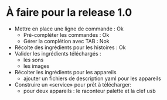 # À faire pour la release 1.0

- Mettre en place une ligne de commande : Ok
    - Pré-compléter les commandes : Ok
    - Gérer la complétion avec TAB : Nok
- Récolte des ingrédients pour les histoires : Ok
- Valider les ingrédients téléchargés :
    - les sons
    - les images
- Récolter les ingrédients pour les appareils
    - ajouter un fichiers de description yaml pour les appareils
- Construire un «service» pour prêt à télécharger:
    - pour deux appareils : le raconteur palette et la clef usb

